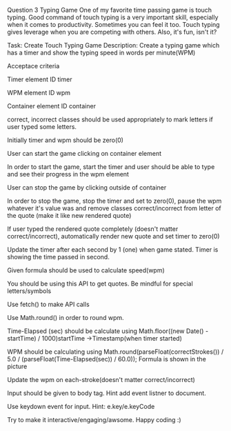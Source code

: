Question 3
Typing Game
One of my favorite time passing game is touch typing. Good command of touch typing is a very important skill, especially when it comes to productivity. Sometimes you can feel it too.
Touch typing gives leverage when you are competing with others. Also, it's fun, isn't it?


Task: Create Touch Typing Game
Description: Create a typing game which has a timer and show the typing speed in words per minute(WPM)



Acceptace criteria

Timer element ID timer

WPM element ID wpm

Container element ID container

correct, incorrect classes should be used appropriately to mark letters if user typed some letters.

Initially timer and wpm should be zero(0)

User can start the game clicking on container element

In order to start the game, start the timer and user should be able to type and see their progress in the wpm element

User can stop the game by clicking outside of container

In order to stop the game, stop the timer and set to zero(0), pause the wpm whatever it's value was and remove classes correct/incorrect from letter of the quote (make it like new rendered quote)

If user typed the rendered quote completely (doesn't matter correct/incorrect), automatically render new quote and set timer to zero(0)

Update the timer after each second by 1 (one) when game stated. Timer is showing the time passed in second.

Given formula should be used to calculate speed(wpm)

You should be using this API to get quotes. Be mindful for special letters/symbols

Use fetch() to make API calls

Use Math.round() in order to round wpm.

Time-Elapsed (sec) should be calculate using Math.floor((new Date() - startTime) / 1000)startTime ->Timestamp(when timer started)

WPM should be calculating using Math.round(parseFloat(correctStrokes()) / 5.0 / (parseFloat(Time-Elapsed(sec)) / 60.0)); Formula is shown in the picture

Update the wpm on each-stroke(doesn't matter correct/incorrect)

Input should be given to body tag. Hint add event listner to document.

Use keydown event for input. Hint: e.key/e.keyCode

Try to make it interactive/engaging/awsome. Happy coding :)
